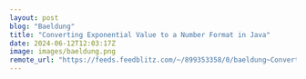 ```yaml
---
layout: post
blog: "Baeldung"
title: "Converting Exponential Value to a Number Format in Java"
date: 2024-06-12T12:03:17Z
image: images/baeldung.png
remote_url: "https://feeds.feedblitz.com/~/899353358/0/baeldung~Converting-Exponential-Value-to-a-Number-Format-in-Java"
---
```


